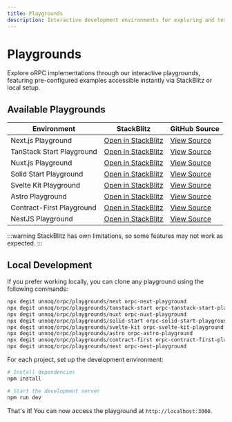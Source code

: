 ```yaml
---
title: Playgrounds
description: Interactive development environments for exploring and testing oRPC functionality.
---
```


# Playgrounds

Explore oRPC implementations through our interactive playgrounds,
featuring pre-configured examples accessible instantly via StackBlitz or local setup.

## Available Playgrounds

| Environment               | StackBlitz                                                                                          | GitHub Source                                                                     |
| ------------------------- | --------------------------------------------------------------------------------------------------- | --------------------------------------------------------------------------------- |
| Next.js Playground        | [Open in StackBlitz](https://stackblitz.com/github/unnoq/orpc/tree/main/playgrounds/next)           | [View Source](https://github.com/unnoq/orpc/tree/main/playgrounds/next)           |
| TanStack Start Playground | [Open in StackBlitz](https://stackblitz.com/github/unnoq/orpc/tree/main/playgrounds/tanstack-start) | [View Source](https://github.com/unnoq/orpc/tree/main/playgrounds/tanstack-start) |
| Nuxt.js Playground        | [Open in StackBlitz](https://stackblitz.com/github/unnoq/orpc/tree/main/playgrounds/nuxt)           | [View Source](https://github.com/unnoq/orpc/tree/main/playgrounds/nuxt)           |
| Solid Start Playground    | [Open in StackBlitz](https://stackblitz.com/github/unnoq/orpc/tree/main/playgrounds/solid-start)    | [View Source](https://github.com/unnoq/orpc/tree/main/playgrounds/solid-start)    |
| Svelte Kit Playground     | [Open in StackBlitz](https://stackblitz.com/github/unnoq/orpc/tree/main/playgrounds/svelte-kit)     | [View Source](https://github.com/unnoq/orpc/tree/main/playgrounds/svelte-kit)     |
| Astro Playground          | [Open in StackBlitz](https://stackblitz.com/github/unnoq/orpc/tree/main/playgrounds/astro)          | [View Source](https://github.com/unnoq/orpc/tree/main/playgrounds/astro)          |
| Contract-First Playground | [Open in StackBlitz](https://stackblitz.com/github/unnoq/orpc/tree/main/playgrounds/contract-first) | [View Source](https://github.com/unnoq/orpc/tree/main/playgrounds/contract-first) |
| NestJS Playground         | [Open in StackBlitz](https://stackblitz.com/github/unnoq/orpc/tree/main/playgrounds/nest)           | [View Source](https://github.com/unnoq/orpc/tree/main/playgrounds/nest)           |

:::warning
StackBlitz has own limitations, so some features may not work as expected.
:::

## Local Development

If you prefer working locally, you can clone any playground using the following commands:

```bash
npx degit unnoq/orpc/playgrounds/next orpc-next-playground
npx degit unnoq/orpc/playgrounds/tanstack-start orpc-tanstack-start-playground
npx degit unnoq/orpc/playgrounds/nuxt orpc-nuxt-playground
npx degit unnoq/orpc/playgrounds/solid-start orpc-solid-start-playground
npx degit unnoq/orpc/playgrounds/svelte-kit orpc-svelte-kit-playground
npx degit unnoq/orpc/playgrounds/astro orpc-astro-playground
npx degit unnoq/orpc/playgrounds/contract-first orpc-contract-first-playground
npx degit unnoq/orpc/playgrounds/nest orpc-nest-playground
```

For each project, set up the development environment:

```bash
# Install dependencies
npm install

# Start the development server
npm run dev
```

That's it! You can now access the playground at `http://localhost:3000`.
